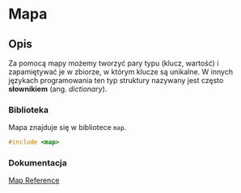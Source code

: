 # Mapa

## Opis

Za pomocą mapy możemy tworzyć pary typu (klucz, wartość) i zapamiętywać je w zbiorze, w którym klucze są unikalne.
W innych językach programowania ten typ struktury nazywany jest często **słownikiem** (ang. _dictionary_).

### Biblioteka

Mapa znajduje się w bibliotece `map`.

```cpp
#include <map>
```

### Dokumentacja

[Map Reference](https://www.cplusplus.com/reference/map/map/)